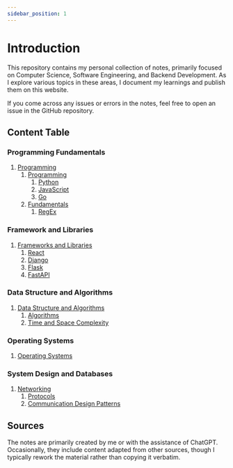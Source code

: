 ```yaml
---
sidebar_position: 1
---
```


# Introduction

This repository contains my personal collection of notes, primarily focused on Computer Science, Software Engineering, and Backend Development. As I explore various topics in these areas, I document my learnings and publish them on this website.

If you come across any issues or errors in the notes, feel free to open an issue in the GitHub repository.

## Content Table

### Programming Fundamentals

1. [Programming](/docs/programming/introduction.md)
   1. [Programming](/docs/programming/introduction.md)
      1. [Python](/docs/programming/programming-languages/python/introduction.md)
      2. [JavaScript](/docs/programming/programming-languages/javascript/introduction.md)
      3. [Go](/docs/programming/programming-languages/go/introduction.md)
   2. [Fundamentals](/docs/programming/introduction.md)
      1. [RegEx](/docs/programming/fundamentals/regex.md)

### Framework and Libraries

1. [Frameworks and Libraries](/docs/frameworks-libraries/introduction.md)
   1. [React](/docs/frameworks-libraries/frontend/react/introduction.md)
   2. [Django](/docs/frameworks-libraries/backend/django/introduction.md)
   3. [Flask](/docs/frameworks-libraries/backend/flask/introduction.md)
   4. [FastAPI](/docs/frameworks-libraries/backend/fastapi/introduction.md)

### Data Structure and Algorithms

1. [Data Structure and Algorithms](/docs/data-structure-and-algorithms/introduction.md)
   1. [Algorithms](/docs/data-structure-and-algorithms/introduction.md)
   2. [Time and Space Complexity](/docs/data-structure-and-algorithms/introduction.md)

### Operating Systems

1. [Operating Systems](/docs/operating-systems/introduction.md)

### System Design and Databases

1. [Networking](/docs/networking/introduction.md)
   1. [Protocols](/docs/networking/protocols/client-server-architecture.md)
   2. [Communication Design Patterns](/docs/networking/communication-design-patterns/request-response.md)

<!--

2. [Database](/docs/databases/introduction.md)
   1. [SQL](/docs/databases/sql/sql.md)
   2. [Database Engineering](/docs/databases/database-engineering/introduction.md)
   3. [Database Systems](/docs/databases/database-systems/introduction.md)
   4. [Communication Design Patterns](/docs/networking/communication-design-patterns/request-response.md)
2. [System Design](/docs/system-design/introduction.md)
   1. [Fundamental Concepts](/docs/system-design/fundamental-concepts/high-and-low-level-design.md)
   2. [Communication in Distributed Systems](/docs/system-design/distributed-system-communication/mq-vs-ms.md)
   3. [Containers](/docs/system-design/containers/introduction.md)

### Other tools and utilities

1. [Version Control](/docs/version-control/introduction.md)
   1. [Git](/docs/version-control/git/introduction.md)
2. [Design Patterns](/docs/design-patterns/introduction.md)
3. [Other](/docs/other/regex.md) -->

## Sources

The notes are primarily created by me or with the assistance of ChatGPT. Occasionally, they include content adapted from other sources, though I typically rework the material rather than copying it verbatim.
